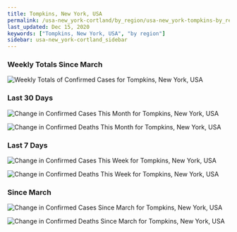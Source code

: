```yaml
---
title: Tompkins, New York, USA
permalink: /usa-new_york-cortland/by_region/usa-new_york-tompkins-by_region.html
last_updated: Dec 15, 2020
keywords: ["Tompkins, New York, USA", "by region"]
sidebar: usa-new_york-cortland_sidebar
---
```


<h3>Weekly Totals Since March</h3>

![Weekly Totals of Confirmed Cases for Tompkins, New York, USA](/covid_tracker/images/graphs/usa-new_york-tompkins-weekly_totals_graph.png)

<h3>Last 30 Days</h3>

![Change in Confirmed Cases This Month for Tompkins, New York, USA](/covid_tracker/images/graphs/usa-new_york-tompkins-delta_confirmed-30_days_graph.png)

![Change in Confirmed Deaths This Month for Tompkins, New York, USA](/covid_tracker/images/graphs/usa-new_york-tompkins-delta_deaths-30_days_graph.png)

<h3>Last 7 Days</h3>

![Change in Confirmed Cases This Week for Tompkins, New York, USA](/covid_tracker/images/graphs/usa-new_york-tompkins-delta_confirmed-7_days_graph.png)

![Change in Confirmed Deaths This Week for Tompkins, New York, USA](/covid_tracker/images/graphs/usa-new_york-tompkins-delta_deaths-7_days_graph.png)

<h3>Since March</h3>

![Change in Confirmed Cases Since March for Tompkins, New York, USA](/covid_tracker/images/graphs/usa-new_york-tompkins-delta_confirmed-since_march_graph.png)

![Change in Confirmed Deaths Since March for Tompkins, New York, USA](/covid_tracker/images/graphs/usa-new_york-tompkins-delta_deaths-since_march_graph.png)
